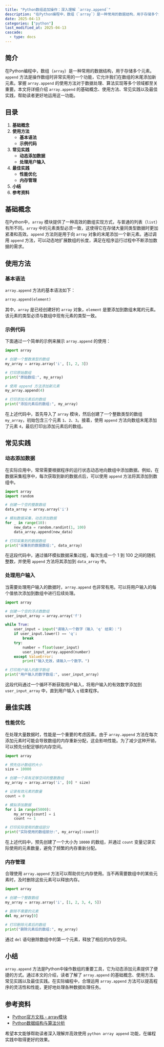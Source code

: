 ```yaml
---
title: "Python数组追加操作：深入理解 `array.append`"
description: "在Python编程中，数组（`array`）是一种常用的数据结构，用于存储多个元素。`append` 方法是操作数组时非常实用的一个功能，它允许我们在数组的末尾添加新元素。掌握 `array.append` 的使用方法对于数据处理、算法实现等多个领域都至关重要。本文将详细介绍 `array.append` 的基础概念、使用方法、常见实践以及最佳实践，帮助读者更好地运用这一功能。"
date: 2025-04-13
categories: ["python"]
last_modified_at: 2025-04-13
cascade:
  - type: docs
---
```



## 简介
在Python编程中，数组（`array`）是一种常用的数据结构，用于存储多个元素。`append` 方法是操作数组时非常实用的一个功能，它允许我们在数组的末尾添加新元素。掌握 `array.append` 的使用方法对于数据处理、算法实现等多个领域都至关重要。本文将详细介绍 `array.append` 的基础概念、使用方法、常见实践以及最佳实践，帮助读者更好地运用这一功能。

<!-- more -->
## 目录
1. **基础概念**
2. **使用方法**
    - **基本语法**
    - **示例代码**
3. **常见实践**
    - **动态添加数据**
    - **处理用户输入**
4. **最佳实践**
    - **性能优化**
    - **内存管理**
5. **小结**
6. **参考资料**

## 基础概念
在Python中，`array` 模块提供了一种高效的数组实现方式，与普通的列表（`list`）有所不同。`array` 中的元素类型必须一致，这使得它在存储大量同类型数据时更加紧凑和高效。`append` 方法则是用于向 `array` 对象的末尾添加一个新元素。通过调用 `append` 方法，可以动态地扩展数组的长度，满足在程序运行过程中不断添加数据的需求。

## 使用方法
### 基本语法
`array.append` 方法的基本语法如下：
```python
array.append(element)
```
其中，`array` 是已经创建好的 `array` 对象，`element` 是要添加到数组末尾的元素。该元素的类型必须与数组中现有元素的类型一致。

### 示例代码
下面通过一个简单的示例来展示 `array.append` 的使用：
```python
import array

# 创建一个整数类型的数组
my_array = array.array('i', [1, 2, 3])

# 打印原始数组
print("原始数组:", my_array)

# 使用 append 方法添加新元素
my_array.append(4)

# 打印添加元素后的数组
print("添加元素后的数组:", my_array)
```
在上述代码中，首先导入了 `array` 模块，然后创建了一个整数类型的数组 `my_array`，初始包含三个元素 `1`、`2`、`3`。接着，使用 `append` 方法向数组末尾添加了元素 `4`，最后打印出添加元素后的数组。

## 常见实践
### 动态添加数据
在实际应用中，常常需要根据程序的运行状态动态地向数组中添加数据。例如，在数据采集程序中，每次获取到新的数据点后，可以使用 `append` 方法将其添加到数组中。
```python
import array
import random

# 创建一个空的整数数组
data_array = array.array('i')

# 模拟数据采集，动态添加数据
for _ in range(10):
    new_data = random.randint(1, 100)
    data_array.append(new_data)

# 打印采集到的数据数组
print("采集到的数据数组:", data_array)
```
在这段代码中，通过循环模拟数据采集过程，每次生成一个 1 到 100 之间的随机整数，并使用 `append` 方法将其添加到 `data_array` 中。

### 处理用户输入
当需要处理用户输入的数据时，`array.append` 也非常有用。可以将用户输入的每个值依次添加到数组中进行后续处理。
```python
import array

# 创建一个空的浮点数数组
user_input_array = array.array('f')

while True:
    user_input = input("请输入一个数字（输入 'q' 结束）：")
    if user_input.lower() == 'q':
        break
    try:
        number = float(user_input)
        user_input_array.append(number)
    except ValueError:
        print("输入无效，请输入一个数字。")

# 打印用户输入的数字数组
print("用户输入的数字数组:", user_input_array)
```
这段代码通过一个循环不断获取用户输入，将用户输入的有效数字添加到 `user_input_array` 中，直到用户输入 `q` 结束程序。

## 最佳实践
### 性能优化
在处理大量数据时，性能是一个重要的考虑因素。由于 `array.append` 方法在每次添加元素时可能会导致数组的内存重新分配，这会影响性能。为了减少这种开销，可以预先分配足够的内存空间。
```python
import array

# 预先估计数组的大小
size = 10000

# 创建一个具有足够空间的整数数组
my_array = array.array('i', [0] * size)

# 记录有效元素的数量
count = 0

# 模拟添加数据
for i in range(5000):
    my_array[count] = i
    count += 1

# 打印实际使用的数组部分
print("实际使用的数组部分:", my_array[:count])
```
在上述代码中，预先创建了一个大小为 `10000` 的数组，并通过 `count` 变量记录实际使用的元素数量，避免了频繁的内存重新分配。

### 内存管理
合理使用 `array.append` 方法可以帮助优化内存使用。当不再需要数组中的某些元素时，及时删除这些元素可以释放内存。
```python
import array

# 创建一个整数数组
my_array = array.array('i', [1, 2, 3, 4, 5])

# 删除不需要的元素
del my_array[0]

# 打印删除元素后的数组
print("删除元素后的数组:", my_array)
```
通过 `del` 语句删除数组中的第一个元素，释放了相应的内存空间。

## 小结
`array.append` 方法是Python中操作数组的重要工具，它为动态添加元素提供了便捷的方式。通过本文的介绍，读者了解了 `array.append` 的基础概念、使用方法、常见实践以及最佳实践。在实际编程中，合理运用 `array.append` 方法可以提高程序的灵活性和性能，更好地处理各种数据处理任务。

## 参考资料
- [Python官方文档 - array模块](https://docs.python.org/3/library/array.html)
- [Python数据结构与算法分析](https://www.amazon.com/Python-Data-Structures-Algorithms-Analysis/dp/1119290699)

希望本文能够帮助读者深入理解并高效使用 `python array append` 功能，在编程实践中取得更好的效果。